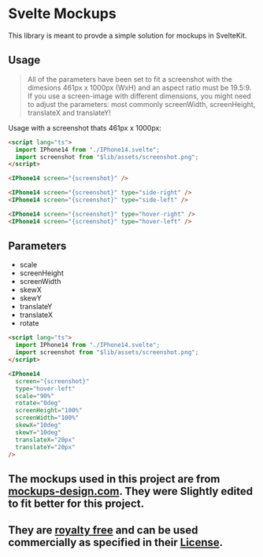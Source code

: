 # Svelte Mockups

This library is meant to provde a simple solution for mockups in SvelteKit.

## Usage

> All of the parameters have been set to fit a screenshot with the dimesions 461px x 1000px (WxH) and an aspect ratio must be 19.5:9.
> If you use a screen-image with different dimensions, you might need to adjust the parameters: most commonly screenWidth, screenHeight, translateX and translateY!

Usage with a screenshot thats 461px x 1000px:

```html
<script lang="ts">
  import IPhone14 from "./IPhone14.svelte";
  import screenshot from "$lib/assets/screenshot.png";
</script>

<IPhone14 screen="{screenshot}" />

<IPhone14 screen="{screenshot}" type="side-right" />
<IPhone14 screen="{screenshot}" type="side-left" />

<IPhone14 screen="{screenshot}" type="hover-right" />
<IPhone14 screen="{screenshot}" type="hover-left" />
```

## Parameters

- scale
- screenHeight
- screenWidth
- skewX
- skewY
- translateY
- translateX
- rotate

```html
<script lang="ts">
  import IPhone14 from "./IPhone14.svelte";
  import screenshot from "$lib/assets/screenshot.png";
</script>

<IPhone14
  screen="{screenshot}"
  type="hover-left"
  scale="90%"
  rotate="0deg"
  screenHeight="100%"
  screenWidth="100%"
  skewX="10deg"
  skewY="10deg"
  translateX="20px"
  translateY="20px"
/>
```

## The mockups used in this project are from [mockups-design.com](https://mockups-design.com/free-iphone-14-pro-mockup/). They were Slightly edited to fit better for this project.

## They are <u>royalty free</u> and can be used commercially as specified in their [License](https://mockups-design.com/license/).

